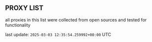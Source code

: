 ## PROXY LIST

all proxies in this list were collected from open sources and tested for functionality

last update: `2025-03-03 12:35:54.259992+00:00` UTC